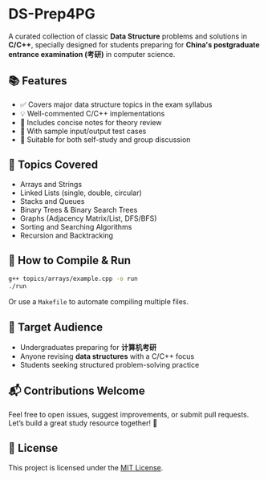 # DS-Prep4PG

A curated collection of classic **Data Structure** problems and solutions in **C/C++**, specially designed for students preparing for **China's postgraduate entrance examination (考研)** in computer science.

## 📚 Features

- ✅ Covers major data structure topics in the exam syllabus
- 💡 Well-commented C/C++ implementations
- 📖 Includes concise notes for theory review
- 🧪 With sample input/output test cases
- 💬 Suitable for both self-study and group discussion


## 📌 Topics Covered

- Arrays and Strings
- Linked Lists (single, double, circular)
- Stacks and Queues
- Binary Trees & Binary Search Trees
- Graphs (Adjacency Matrix/List, DFS/BFS)
- Sorting and Searching Algorithms
- Recursion and Backtracking

## 🧪 How to Compile & Run

```bash
g++ topics/arrays/example.cpp -o run
./run
```

Or use a `Makefile` to automate compiling multiple files.

## 🎯 Target Audience

- Undergraduates preparing for **计算机考研**
- Anyone revising **data structures** with a C/C++ focus
- Students seeking structured problem-solving practice

## 📬 Contributions Welcome

Feel free to open issues, suggest improvements, or submit pull requests. Let’s build a great study resource together! 💪

## 📄 License

This project is licensed under the [MIT License](LICENSE).
